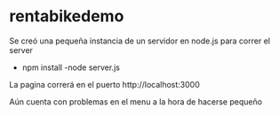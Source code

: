 # rentabikedemo 

Se creó una pequeña instancia de un servidor en node.js 
para correr el server 
- npm install 
-node server.js 

La pagina correrá en el puerto http://localhost:3000 

Aún cuenta con problemas en el menu a la hora de hacerse pequeño 
